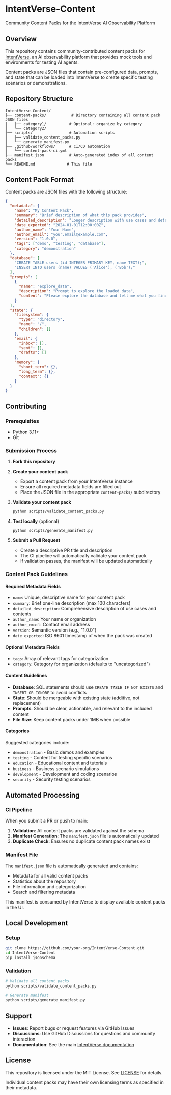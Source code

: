 # IntentVerse-Content

Community Content Packs for the IntentVerse AI Observability Platform

## Overview

This repository contains community-contributed content packs for [IntentVerse](https://github.com/your-org/IntentVerse), an AI observability platform that provides mock tools and environments for testing AI agents.

Content packs are JSON files that contain pre-configured data, prompts, and state that can be loaded into IntentVerse to create specific testing scenarios or demonstrations.

## Repository Structure

```
IntentVerse-Content/
├── content-packs/           # Directory containing all content pack JSON files
│   ├── category1/          # Optional: organize by category
│   └── category2/
├── scripts/                # Automation scripts
│   ├── validate_content_packs.py
│   └── generate_manifest.py
├── .github/workflows/      # CI/CD automation
│   └── content-pack-ci.yml
├── manifest.json           # Auto-generated index of all content packs
└── README.md              # This file
```

## Content Pack Format

Content packs are JSON files with the following structure:

```json
{
  "metadata": {
    "name": "My Content Pack",
    "summary": "Brief description of what this pack provides",
    "detailed_description": "Longer description with use cases and details",
    "date_exported": "2024-01-01T12:00:00Z",
    "author_name": "Your Name",
    "author_email": "your.email@example.com",
    "version": "1.0.0",
    "tags": ["demo", "testing", "database"],
    "category": "demonstration"
  },
  "database": [
    "CREATE TABLE users (id INTEGER PRIMARY KEY, name TEXT);",
    "INSERT INTO users (name) VALUES ('Alice'), ('Bob');"
  ],
  "prompts": [
    {
      "name": "explore_data",
      "description": "Prompt to explore the loaded data",
      "content": "Please explore the database and tell me what you find."
    }
  ],
  "state": {
    "filesystem": {
      "type": "directory",
      "name": "/",
      "children": []
    },
    "email": {
      "inbox": [],
      "sent": [],
      "drafts": []
    },
    "memory": {
      "short_term": {},
      "long_term": {},
      "context": {}
    }
  }
}
```

## Contributing

### Prerequisites

- Python 3.11+
- Git

### Submission Process

1. **Fork this repository**

2. **Create your content pack**
   - Export a content pack from your IntentVerse instance
   - Ensure all required metadata fields are filled out
   - Place the JSON file in the appropriate `content-packs/` subdirectory

3. **Validate your content pack**
   ```bash
   python scripts/validate_content_packs.py
   ```

4. **Test locally** (optional)
   ```bash
   python scripts/generate_manifest.py
   ```

5. **Submit a Pull Request**
   - Create a descriptive PR title and description
   - The CI pipeline will automatically validate your content pack
   - If validation passes, the manifest will be updated automatically

### Content Pack Guidelines

#### Required Metadata Fields
- `name`: Unique, descriptive name for your content pack
- `summary`: Brief one-line description (max 100 characters)
- `detailed_description`: Comprehensive description of use cases and contents
- `author_name`: Your name or organization
- `author_email`: Contact email address
- `version`: Semantic version (e.g., "1.0.0")
- `date_exported`: ISO 8601 timestamp of when the pack was created

#### Optional Metadata Fields
- `tags`: Array of relevant tags for categorization
- `category`: Category for organization (defaults to "uncategorized")

#### Content Guidelines
- **Database**: SQL statements should use `CREATE TABLE IF NOT EXISTS` and `INSERT OR IGNORE` to avoid conflicts
- **State**: Should be mergeable with existing state (additive, not replacement)
- **Prompts**: Should be clear, actionable, and relevant to the included content
- **File Size**: Keep content packs under 1MB when possible

#### Categories
Suggested categories include:
- `demonstration` - Basic demos and examples
- `testing` - Content for testing specific scenarios
- `education` - Educational content and tutorials
- `business` - Business scenario simulations
- `development` - Development and coding scenarios
- `security` - Security testing scenarios

## Automated Processing

### CI Pipeline
When you submit a PR or push to main:

1. **Validation**: All content packs are validated against the schema
2. **Manifest Generation**: The `manifest.json` file is automatically updated
3. **Duplicate Check**: Ensures no duplicate content pack names exist

### Manifest File
The `manifest.json` file is automatically generated and contains:
- Metadata for all valid content packs
- Statistics about the repository
- File information and categorization
- Search and filtering metadata

This manifest is consumed by IntentVerse to display available content packs in the UI.

## Local Development

### Setup
```bash
git clone https://github.com/your-org/IntentVerse-Content.git
cd IntentVerse-Content
pip install jsonschema
```

### Validation
```bash
# Validate all content packs
python scripts/validate_content_packs.py

# Generate manifest
python scripts/generate_manifest.py
```

## Support

- **Issues**: Report bugs or request features via GitHub Issues
- **Discussions**: Use GitHub Discussions for questions and community interaction
- **Documentation**: See the main [IntentVerse documentation](https://github.com/your-org/IntentVerse)

## License

This repository is licensed under the MIT License. See [LICENSE](LICENSE) for details.

Individual content packs may have their own licensing terms as specified in their metadata.